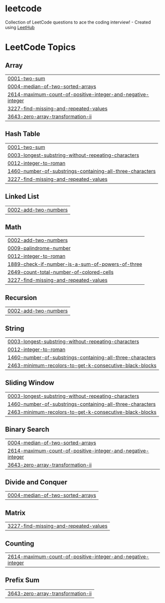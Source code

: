 # leetcode
Collection of LeetCode questions to ace the coding interview! - Created using [LeetHub](https://github.com/QasimWani/LeetHub)

<!---LeetCode Topics Start-->
# LeetCode Topics
## Array
|  |
| ------- |
| [0001-two-sum](https://github.com/abelkristv/leetcode/tree/master/0001-two-sum) |
| [0004-median-of-two-sorted-arrays](https://github.com/abelkristv/leetcode/tree/master/0004-median-of-two-sorted-arrays) |
| [2614-maximum-count-of-positive-integer-and-negative-integer](https://github.com/abelkristv/leetcode/tree/master/2614-maximum-count-of-positive-integer-and-negative-integer) |
| [3227-find-missing-and-repeated-values](https://github.com/abelkristv/leetcode/tree/master/3227-find-missing-and-repeated-values) |
| [3643-zero-array-transformation-ii](https://github.com/abelkristv/leetcode/tree/master/3643-zero-array-transformation-ii) |
## Hash Table
|  |
| ------- |
| [0001-two-sum](https://github.com/abelkristv/leetcode/tree/master/0001-two-sum) |
| [0003-longest-substring-without-repeating-characters](https://github.com/abelkristv/leetcode/tree/master/0003-longest-substring-without-repeating-characters) |
| [0012-integer-to-roman](https://github.com/abelkristv/leetcode/tree/master/0012-integer-to-roman) |
| [1460-number-of-substrings-containing-all-three-characters](https://github.com/abelkristv/leetcode/tree/master/1460-number-of-substrings-containing-all-three-characters) |
| [3227-find-missing-and-repeated-values](https://github.com/abelkristv/leetcode/tree/master/3227-find-missing-and-repeated-values) |
## Linked List
|  |
| ------- |
| [0002-add-two-numbers](https://github.com/abelkristv/leetcode/tree/master/0002-add-two-numbers) |
## Math
|  |
| ------- |
| [0002-add-two-numbers](https://github.com/abelkristv/leetcode/tree/master/0002-add-two-numbers) |
| [0009-palindrome-number](https://github.com/abelkristv/leetcode/tree/master/0009-palindrome-number) |
| [0012-integer-to-roman](https://github.com/abelkristv/leetcode/tree/master/0012-integer-to-roman) |
| [1889-check-if-number-is-a-sum-of-powers-of-three](https://github.com/abelkristv/leetcode/tree/master/1889-check-if-number-is-a-sum-of-powers-of-three) |
| [2649-count-total-number-of-colored-cells](https://github.com/abelkristv/leetcode/tree/master/2649-count-total-number-of-colored-cells) |
| [3227-find-missing-and-repeated-values](https://github.com/abelkristv/leetcode/tree/master/3227-find-missing-and-repeated-values) |
## Recursion
|  |
| ------- |
| [0002-add-two-numbers](https://github.com/abelkristv/leetcode/tree/master/0002-add-two-numbers) |
## String
|  |
| ------- |
| [0003-longest-substring-without-repeating-characters](https://github.com/abelkristv/leetcode/tree/master/0003-longest-substring-without-repeating-characters) |
| [0012-integer-to-roman](https://github.com/abelkristv/leetcode/tree/master/0012-integer-to-roman) |
| [1460-number-of-substrings-containing-all-three-characters](https://github.com/abelkristv/leetcode/tree/master/1460-number-of-substrings-containing-all-three-characters) |
| [2463-minimum-recolors-to-get-k-consecutive-black-blocks](https://github.com/abelkristv/leetcode/tree/master/2463-minimum-recolors-to-get-k-consecutive-black-blocks) |
## Sliding Window
|  |
| ------- |
| [0003-longest-substring-without-repeating-characters](https://github.com/abelkristv/leetcode/tree/master/0003-longest-substring-without-repeating-characters) |
| [1460-number-of-substrings-containing-all-three-characters](https://github.com/abelkristv/leetcode/tree/master/1460-number-of-substrings-containing-all-three-characters) |
| [2463-minimum-recolors-to-get-k-consecutive-black-blocks](https://github.com/abelkristv/leetcode/tree/master/2463-minimum-recolors-to-get-k-consecutive-black-blocks) |
## Binary Search
|  |
| ------- |
| [0004-median-of-two-sorted-arrays](https://github.com/abelkristv/leetcode/tree/master/0004-median-of-two-sorted-arrays) |
| [2614-maximum-count-of-positive-integer-and-negative-integer](https://github.com/abelkristv/leetcode/tree/master/2614-maximum-count-of-positive-integer-and-negative-integer) |
| [3643-zero-array-transformation-ii](https://github.com/abelkristv/leetcode/tree/master/3643-zero-array-transformation-ii) |
## Divide and Conquer
|  |
| ------- |
| [0004-median-of-two-sorted-arrays](https://github.com/abelkristv/leetcode/tree/master/0004-median-of-two-sorted-arrays) |
## Matrix
|  |
| ------- |
| [3227-find-missing-and-repeated-values](https://github.com/abelkristv/leetcode/tree/master/3227-find-missing-and-repeated-values) |
## Counting
|  |
| ------- |
| [2614-maximum-count-of-positive-integer-and-negative-integer](https://github.com/abelkristv/leetcode/tree/master/2614-maximum-count-of-positive-integer-and-negative-integer) |
## Prefix Sum
|  |
| ------- |
| [3643-zero-array-transformation-ii](https://github.com/abelkristv/leetcode/tree/master/3643-zero-array-transformation-ii) |
<!---LeetCode Topics End-->